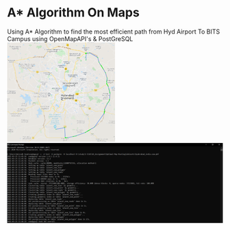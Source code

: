 # A* Algorithm On Maps

Using A* Algorithm to find the most efficient path from Hyd Airport To BITS Campus using OpenMapAPI's & PostGreSQL</br>
<img src="images/route.png" width="50%"> <img src="images/osm2pgsql dump.PNG">
